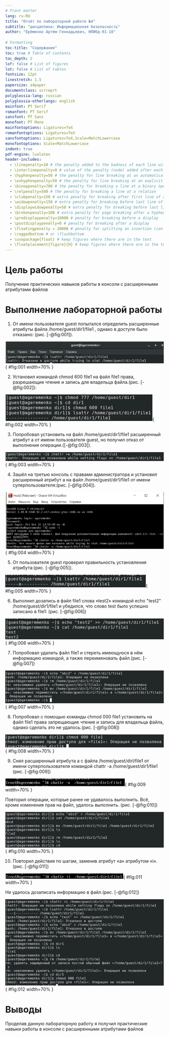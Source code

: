 ```yaml
---
# Front matter
lang: ru-RU
title: "Отчёт по лабораторной работе №4"
subtitle: "дисциплина: Информационная безопасность"
author: "Ерёменко Артём Геннадьевич, НПИбд-01-18"

# Formatting
toc-title: "Содержание"
toc: true # Table of contents
toc_depth: 2
lof: false # List of figures
lot: false # List of tables
fontsize: 12pt
linestretch: 1.5
papersize: a4paper
documentclass: scrreprt
polyglossia-lang: russian
polyglossia-otherlangs: english
mainfont: PT Serif
romanfont: PT Serif
sansfont: PT Sans
monofont: PT Mono
mainfontoptions: Ligatures=TeX
romanfontoptions: Ligatures=TeX
sansfontoptions: Ligatures=TeX,Scale=MatchLowercase
monofontoptions: Scale=MatchLowercase
indent: true
pdf-engine: lualatex
header-includes:
  - \linepenalty=10 # the penalty added to the badness of each line within a paragraph (no associated penalty node) Increasing the value makes tex try to have fewer lines in the paragraph.
  - \interlinepenalty=0 # value of the penalty (node) added after each line of a paragraph.
  - \hyphenpenalty=50 # the penalty for line breaking at an automatically inserted hyphen
  - \exhyphenpenalty=50 # the penalty for line breaking at an explicit hyphen
  - \binoppenalty=700 # the penalty for breaking a line at a binary operator
  - \relpenalty=500 # the penalty for breaking a line at a relation
  - \clubpenalty=150 # extra penalty for breaking after first line of a paragraph
  - \widowpenalty=150 # extra penalty for breaking before last line of a paragraph
  - \displaywidowpenalty=50 # extra penalty for breaking before last line before a display math
  - \brokenpenalty=100 # extra penalty for page breaking after a hyphenated line
  - \predisplaypenalty=10000 # penalty for breaking before a display
  - \postdisplaypenalty=0 # penalty for breaking after a display
  - \floatingpenalty = 20000 # penalty for splitting an insertion (can only be split footnote in standard LaTeX)
  - \raggedbottom # or \flushbottom
  - \usepackage{float} # keep figures where there are in the text
  - \floatplacement{figure}{H} # keep figures where there are in the text
---
```


# Цель работы

Получение практических навыков работы в консоли с расширенными атрибутами файлов

# Выполнение лабораторной работы

1. От имени пользователя guest попытался определить расширенные атрибуты файла /home/guest/dir1/file1 , однако в доступе было отказано: (рис. [-@fig:001]).


![Просмотр расширенных атрибутов файла](images/1.png){ #fig:001 width=70% }


2. Установил командой chmod 600 file1 на файл file1 права, разрешающие чтение и запись для владельца файла.(рис. [-@fig:002]):


![Установка прав доступа на file1](images/2.png){ #fig:002 width=70% }


3. Попробовал установить на файл /home/guest/dir1/file1 расширенный атрибут a от имени пользователя guest, но получил отказ от выполнения операции.([-@fig:003]).


![Установка расширенного атрибута на file1](images/3.png){ #fig:003 width=70% }


4. Зашёл на третью консоль с правами администратора и установил расширенный атрибут a на файл /home/guest/dir1/file1 от имени суперпользователя:(рис. [-@fig:004]).


![Установка расширенного атрибута на file1 от имени суперпользователя](images/4.png){ #fig:004 width=70% }


5. От пользователя guest проверил правильность установления атрибута:(рис. [-@fig:005]).


![Проверка правильности установления атрибута](images/5.png){ #fig:005 width=70% }


6. Выполнил дозапись в файл file1 слова «test2» командой echo "test2" /home/guest/dir1/file1 и убедился, что слово test было успешно записано в file1: (рис. [-@fig:006])
 

![Дозапись в файл и проверка](images/6.png){ #fig:006 width=70% }


7. Попробовал удалить файл file1 и стереть имеющуюся в нём информацию командой, а также переименовать файл.(рис. [-@fig:007])


![Проверка удаления файла, содержимого файла и переименования файла](images/7.png){ #fig:007 width=70% }


8. Попробовал с помощью команды chmod 000 file1 установить на файл file1 права запрещающие чтение и запись для владельца файла, однако сделать это не удалось.(рис. [-@fig:008])


![Попытка установить права доступа](images/8.png){ #fig:008 width=70% }


9. Снял расширенный атрибута a с файла /home/guest/dirl/file1 от имени суперпользователя командой chattr -a /home/guest/dir1/file1 (рис. [-@fig:009])


![Снятие расширенного атрибута](images/9.png){ #fig:009 width=70% }


Повторил операции, которые ранее не удавалось выполнить. Всё, кроме изменения прав на файл, удалось выполнить. (рис. [-@fig:010])


![Повтор всех предыдущих операций](images/10.png){ #fig:010 width=70% }


10. Повторил действия по шагам, заменив атрибут «a» атрибутом «i». (рис. [-@fig:011])


![Установка расширенного атрибута i на file1 от имени суперпользователя](images/11.png){ #fig:011 width=70% }


Не удалось дозаписать информацию в файл.(рис. [-@fig:012])


![Повтор всех предыдущих операций](images/12.png){ #fig:012 width=70% }


# Выводы

Проделав данную лабораторную работу я получил практические навыки работы в консоли с расширенными атрибутами файлов